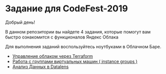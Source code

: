 # Задание для CodeFest-2019

Добрый день!

В данном репозитории вы найдете 4 задания, которые помогут вам быстро ознакомится с функционалов Яндекс Облака

Для выполнения заданий воспользуйтесь ноутбуками в Облачном Баре.


* [Управление облаком через Terraform](02/)
* [Работа с группами виртуальных машин ( instance groups )](03/)
* [Анализ Данных в Datalens](04/)
